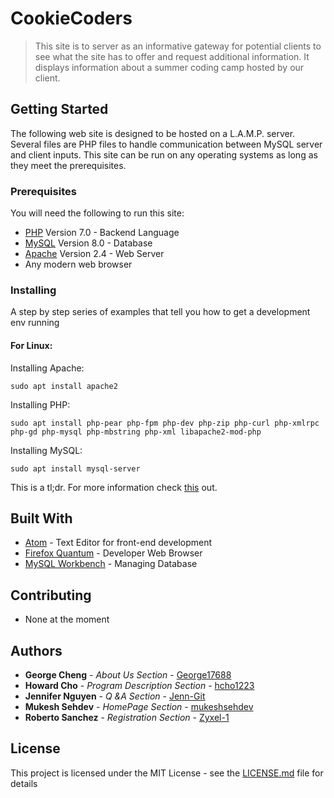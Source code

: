 #  CookieCoders
>This site is to server as an informative gateway for potential clients to see what the site has to offer and request additional information. It displays information about a summer coding camp hosted by our client.
## Getting Started

The following web site is designed to be hosted on a L.A.M.P. server. Several files are PHP files to handle communication between MySQL server and client inputs. This site can be run on any operating systems as long as they meet the prerequisites.

### Prerequisites

You will need the following to run this site:

 - [PHP](http://php.net/manual/en/install.php) Version 7.0 - Backend Language
 - [MySQL](https://dev.mysql.com/doc/refman/8.0/en/installing.html) Version 8.0 - Database
 - [Apache](http://httpd.apache.org/docs/current/install.html) Version 2.4 - Web Server
 - Any modern web browser
### Installing

A step by step series of examples that tell you how to get a development env running


#### For Linux:
 Installing Apache:
```
sudo apt install apache2
```
Installing PHP:
```
sudo apt install php-pear php-fpm php-dev php-zip php-curl php-xmlrpc php-gd php-mysql php-mbstring php-xml libapache2-mod-php
```
Installing MySQL:
```
sudo apt install mysql-server
```
This is a tl;dr. For more information check [this](https://howtoubuntu.org/how-to-install-lamp-on-ubuntu) out.

## Built With
* [Atom](https://atom.io/) - Text Editor for front-end development
* [Firefox Quantum](https://www.mozilla.org/en-US/firefox/developer/) - Developer Web Browser
* [MySQL Workbench](https://www.mysql.com/products/workbench/) - Managing Database


## Contributing

* None at the moment

## Authors

* **George Cheng** - *About Us Section* - [George17688](https://github.com/George17688)
* **Howard Cho** - *Program Description Section* - [hcho1223](https://github.com/hcho1223)
* **Jennifer Nguyen** - *Q &A Section* - [Jenn-Git](https://github.com/Jenn-Git)
*  **Mukesh Sehdev** - *HomePage Section* - [mukeshsehdev](https://github.com/mukeshsehdev)
*  **Roberto  Sanchez** - *Registration Section* - [Zyxel-1](https://github.com/Zyxel-1)

## License

This project is licensed under the MIT License - see the [LICENSE.md](LICENSE.md) file for details

